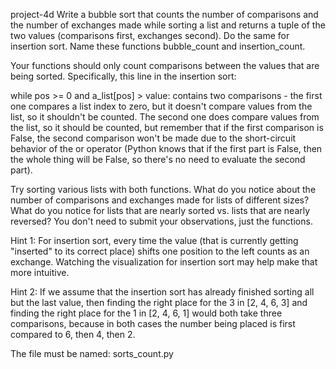 project-4d
Write a bubble sort that counts the number of comparisons and the number of exchanges made while sorting a list and returns a tuple of the two values (comparisons first, exchanges second). Do the same for insertion sort. Name these functions bubble_count and insertion_count.

Your functions should only count comparisons between the values that are being sorted. Specifically, this line in the insertion sort:

while pos >= 0 and a_list[pos] > value:
contains two comparisons - the first one compares a list index to zero, but it doesn't compare values from the list, so it shouldn't be counted. The second one does compare values from the list, so it should be counted, but remember that if the first comparison is False, the second comparison won't be made due to the short-circuit behavior of the or operator (Python knows that if the first part is False, then the whole thing will be False, so there's no need to evaluate the second part).

Try sorting various lists with both functions. What do you notice about the number of comparisons and exchanges made for lists of different sizes? What do you notice for lists that are nearly sorted vs. lists that are nearly reversed? You don't need to submit your observations, just the functions.

Hint 1: For insertion sort, every time the value (that is currently getting "inserted" to its correct place) shifts one position to the left counts as an exchange. Watching the visualization for insertion sort may help make that more intuitive.

Hint 2: If we assume that the insertion sort has already finished sorting all but the last value, then finding the right place for the 3 in [2, 4, 6, 3] and finding the right place for the 1 in [2, 4, 6, 1] would both take three comparisons, because in both cases the number being placed is first compared to 6, then 4, then 2.

The file must be named: sorts_count.py

